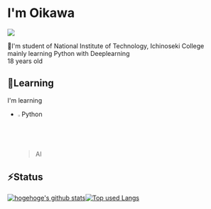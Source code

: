 # I'm Oikawa
<img src="https://img.shields.io/badge/-Python-fff462.svg?logo=python&style=popout">

🏫I'm student of National Institute of Technology, Ichinoseki College  
mainly learning Python with Deeplearning  
18 years old

## 📕Learning
I'm learning
- <img src="https://i.imgur.com/B97qV9g.png" title="source: imgur.com" width="1.7%"/>Python  
  >AI 


## ⚡Status
[![hogehoge's github stats](https://github-readme-stats.vercel.app/api?username=4mmntf&hide=contribs&count_private=true&show_icons=true&theme=tokyonight)](https://github.com/4mmntf/)[![Top used Langs](https://github-readme-stats.vercel.app/api/top-langs/?username=4mmntf&layout=compact&theme=tokyonight)](https://github.com/4mmntf/)

<!--
**4mmntf/4mmntf** is a ✨ _special_ ✨ repository because its `README.md` (this file) appears on your GitHub profile.

Here are some ideas to get you started:

- 🔭 I’m currently working on ...
- 🌱 I’m currently learning ...
- 👯 I’m looking to collaborate on ...
- 🤔 I’m looking for help with ...
- 💬 Ask me about ...
- 📫 How to reach me: ...
- 😄 Pronouns: ...
- ⚡ Fun fact: ...
-->
